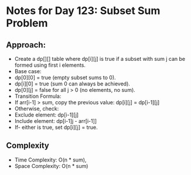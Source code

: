 # Notes for Day 123: Subset Sum Problem

## Approach:

- Create a dp[][] table where dp[i][j] is true if a subset with sum j can be formed using first i elements.
- Base case:
- dp[0][0] = true (empty subset sums to 0).
- dp[i][0] = true (sum 0 can always be achieved).
- dp[0][j] = false for all j > 0 (no elements, no sum).
- Transition Formula:
- If arr[i-1] > sum, copy the previous value: dp[i][j] = dp[i-1][j]
- Otherwise, check:
- Exclude element: dp[i-1][j]
- Include element: dp[i-1]j - arr[i-1]]
- If- either is true, set dp[i][j] = true.

## Complexity

- Time Complexity: O(n \* sum),
- Space Complexity: O(n \* sum)
